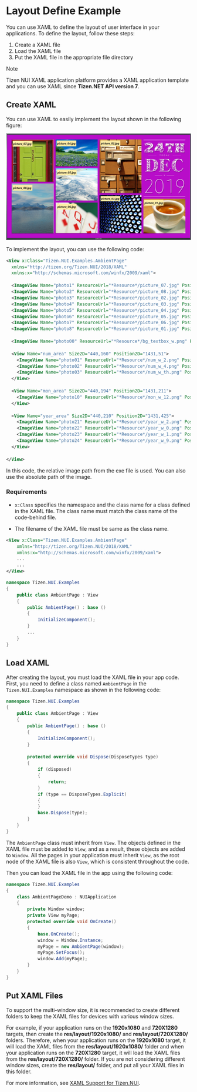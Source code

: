 # Layout Define Example

You can use XAML to define the layout of user interface in your applications. To define the layout, follow these steps:
1. Create a XAML file
2. Load the XAML file
3. Put the XAML file in the appropriate file directory

> [!NOTE]
> Tizen NUI XAML application platform provides a XAML application template and you can use XAML since **Tizen.NET API version 7**.

## Create XAML

You can use XAML to easily implement the layout shown in the following figure:

![AmbientPage](./media/AmbientPage.PNG)

To implement the layout, you can use the following code:

```xml
<View x:Class="Tizen.NUI.Examples.AmbientPage"
  xmlns="http://tizen.org/Tizen.NUI/2018/XAML"
  xmlns:x="http://schemas.microsoft.com/winfx/2009/xaml">

  <ImageView Name="photo1" ResourceUrl="*Resource*/picture_07.jpg" Position2D="47,52" Size2D="440,440" />
  <ImageView Name="photo2" ResourceUrl="*Resource*/picture_08.jpg" Position2D="47,512" Size2D="440,520" />
  <ImageView Name="photo3" ResourceUrl="*Resource*/picture_02.jpg" Position2D="970,50" Size2D="440,560" />
  <ImageView Name="photo4" ResourceUrl="*Resource*/picture_03.jpg" Position2D="970,630" Size2D="440,400" />
  <ImageView Name="photo5" ResourceUrl="*Resource*/picture_04.jpg" Position2D="510,50" Size2D="440,280" />
  <ImageView Name="photo6" ResourceUrl="*Resource*/picture_05.jpg" Position2D="510,350" Size2D="440,340" />
  <ImageView Name="photo7" ResourceUrl="*Resource*/picture_06.jpg" Position2D="510,710" Size2D="440,320" />
  <ImageView Name="photo8" ResourceUrl="*Resource*/picture_01.jpg" Position2D="1431,671" Size2D="440,360" />

  <ImageView Name="photo00" ResourceUrl="*Resource*/bg_textbox_w.png" Position2D="1431,51" Size2D="440,600" />

  <View Name="num_area" Size2D="440,160" Position2D="1431,51">
    <ImageView Name="photo01" ResourceUrl="*Resource*/num_w_2.png" Position2D="0,0" Size2D="110,160" />
    <ImageView Name="photo02" ResourceUrl="*Resource*/num_w_4.png" Position2D="110,0" Size2D="110,160" />
    <ImageView Name="photo03" ResourceUrl="*Resource*/num_w_th.png" Position2D="220,0" Size2D="220,160" />
  </View>

  <View Name="mon_area" Size2D="440,194" Position2D="1431,211">
    <ImageView Name="photo10" ResourceUrl="*Resource*/mon_w_12.png" Position2D="0,0" Size2D="440,194" />
  </View>

  <View Name="year_area" Size2D="440,210" Position2D="1431,425">
    <ImageView Name="photo21" ResourceUrl="*Resource*/year_w_2.png" Position2D="0,0" Size2D="110,210" />
    <ImageView Name="photo22" ResourceUrl="*Resource*/year_w_0.png" Position2D="110,0" Size2D="110,210" />
    <ImageView Name="photo23" ResourceUrl="*Resource*/year_w_1.png" Position2D="220,0" Size2D="110,210" />
    <ImageView Name="photo24" ResourceUrl="*Resource*/year_w_9.png" Position2D="330,0" Size2D="110,210" />
  </View>

</View>
```

In this code, the relative image path from the exe file is used. You can also use the absolute path of the image.

### Requirements

- `x:Class` specifies the namespace and the class name for a class defined in the XAML file. The class name must match the class name of the code-behind file.

- The filename of the XAML file must be same as the class name.

```xml
<View x:Class="Tizen.NUI.Examples.AmbientPage"
    xmlns="http://tizen.org/Tizen.NUI/2018/XAML"
    xmlns:x="http://schemas.microsoft.com/winfx/2009/xaml">
    ...
    ...
</View>
```

```csharp
namespace Tizen.NUI.Examples
{
    public class AmbientPage : View
    {
        public AmbientPage() : base ()
        {
            InitializeComponent();
        }
        ...
    }
}
```

## Load XAML

After creating the layout, you must load the XAML file in your app code.
First, you need to define a class named `AmbientPage` in the `Tizen.NUI.Examples` namespace as shown in the following code:

```csharp
namespace Tizen.NUI.Examples
{
    public class AmbientPage : View
    {
        public AmbientPage() : base ()
        {
            InitializeComponent();
        }

        protected override void Dispose(DisposeTypes type)
        {
            if (disposed)
            {
                return;
            }
            if (type == DisposeTypes.Explicit)
            {
            }
            base.Dispose(type);
        }
    }
}
```

The `AmbientPage` class must inherit from `View`. The objects defined in the XAML file must be added to `View`, and as a result, these objects are added to `Window`.
All the pages in your application must inherit `View`, as the root node of the XAML file is also `View`, which is consistent throughout the code.

Then you can load the XAML file in the app using the following code:

```csharp
namespace Tizen.NUI.Examples
{
    class AmbientPageDemo : NUIApplication
    {
        private Window window;
        private View myPage;
        protected override void OnCreate()
        {
            base.OnCreate();
            window = Window.Instance;
            myPage = new AmbientPage(window);
            myPage.SetFocus();
            window.Add(myPage);
        }
    }
}
```

## Put XAML Files

To support the multi-window size, it is recommended to create different folders to keep the XAML files for devices with various window sizes.

For example, if your application runs on the **1920x1080** and **720X1280** targets, then create the **res/layout/1920x1080/** and **res/layout/720X1280/** folders.
Therefore, when your application runs on the **1920x1080** target, it will load the XAML files from the **res/layout/1920x1080/** folder and when your application runs on the **720X1280** target, it will load the XAML files from the **res/layout/720X1280/** folder.
If you are not considering different window sizes, create the **res/layout/** folder, and put all your XAML files in this folder.

For more information, see [XAML Support for Tizen.NUI](./xaml-support-for-tizen-nui.md).

